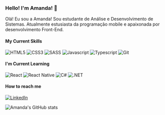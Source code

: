 ### Hello! I'm Amanda! 👋 
Olá! Eu sou a Amanda! Sou estudante de Análise e Desenvolvimento de Sistemas. Atualmente estusiasta da programação mobile e apaixonada por desenvolvimento Front-End.

#### My Current Skills 

<div style="display: inline-block">
  <img alt="HTML5" src="https://img.shields.io/badge/HTML5-E34F26?style=for-the-badge&logo=html5&logoColor=white"> 
  <img alt="CSS3" src="https://img.shields.io/badge/CSS3-1572B6?style=for-the-badge&logo=css3&logoColor=white">
  <img alt="SASS" src="https://img.shields.io/badge/Sass-CC6699?style=for-the-badge&logo=sass&logoColor=white">
  <img alt="Javascript" src="https://img.shields.io/badge/JavaScript-F7DF1E?style=for-the-badge&logo=javascript&logoColor=black">
  <img alt="Typescript" src="https://img.shields.io/badge/TypeScript-007ACC?style=for-the-badge&logo=typescript&logoColor=white">
  <img alt="Git" src="https://img.shields.io/badge/GIT-E44C30?style=for-the-badge&logo=git&logoColor=white">
</div>

#### I'm Current Learning

<div style="display: inline-block">
  <img alt="React" src="https://img.shields.io/badge/React-20232A?style=for-the-badge&logo=react&logoColor=61DAFB"> 
  <img alt="React Native" src="https://img.shields.io/badge/React_Native-20232A?style=for-the-badge&logo=react&logoColor=61DAFB">
  <img alt="C#" src="https://img.shields.io/badge/C%23-239120?style=for-the-badge&logo=c-sharp&logoColor=white">
  <img alt=".NET" src="https://img.shields.io/badge/.NET-5C2D91?style=for-the-badge&logo=.net&logoColor=white">
</div>

#### How to reach me
[![LinkedIn](https://img.shields.io/badge/LinkedIn-0077B5?style=for-the-badge&logo=linkedin&logoColor=white)](www.linkedin.com/in/amanda-nasc)

![Amanda's GitHub stats](https://github-readme-stats.vercel.app/api?username=amandanasc&show_icons=true&bg_color=292929&text_color=ffffff&title_color=94dbff&icon_color=94dbff)

<!--
**amandanasc/amandanasc** is a ✨ _special_ ✨ repository because its `README.md` (this file) appears on your GitHub profile.

Here are some ideas to get you started:

- 🔭 I’m currently working on ...
- 🌱 I’m currently learning ...
- 👯 I’m looking to collaborate on ...
- 🤔 I’m looking for help with ...
- 💬 Ask me about ...
- 📫 How to reach me: ...
- 😄 Pronouns: ...
- ⚡ Fun fact: ...
-->
